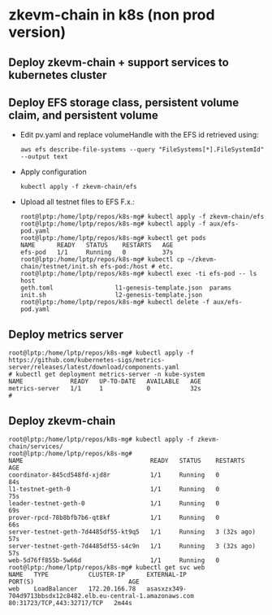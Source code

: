 # zkevm-chain in k8s (non prod version)
## Deploy zkevm-chain + support services to kubernetes cluster

## Deploy EFS storage class, persistent volume claim, and persistent volume
   - Edit pv.yaml and replace volumeHandle with the EFS id retrieved using:
     ```
     aws efs describe-file-systems --query "FileSystems[*].FileSystemId" --output text
     ```
   - Apply configuration
     ```
     kubectl apply -f zkevm-chain/efs
     ```
   - Upload all testnet files to EFS
     F.x.:
     ```
     root@lptp:/home/lptp/repos/k8s-mg# kubectl apply -f zkevm-chain/efs
     root@lptp:/home/lptp/repos/k8s-mg# kubectl apply -f aux/efs-pod.yaml
     root@lptp:/home/lptp/repos/k8s-mg# kubectl get pods
     NAME      READY   STATUS    RESTARTS   AGE
     efs-pod   1/1     Running   0          37s
     root@lptp:/home/lptp/repos/k8s-mg# kubectl cp ~/zkevm-chain/testnet/init.sh efs-pod:/host # etc.
     root@lptp:/home/lptp/repos/k8s-mg# kubectl exec -ti efs-pod -- ls host
     geth.toml                 l1-genesis-template.json  params
     init.sh                   l2-genesis-template.json
     root@lptp:/home/lptp/repos/k8s-mg# kubectl delete -f aux/efs-pod.yaml
     ```
     
## Deploy metrics server
   ```
   root@lptp:/home/lptp/repos/k8s-mg# kubectl apply -f https://github.com/kubernetes-sigs/metrics-server/releases/latest/download/components.yaml
   # kubectl get deployment metrics-server -n kube-system
   NAME             READY   UP-TO-DATE   AVAILABLE   AGE
   metrics-server   1/1     1            0           32s
   # 
   ```

## Deploy zkevm-chain
   ```
   root@lptp:/home/lptp/repos/k8s-mg# kubectl apply -f zkevm-chain/services/
   root@lptp:/home/lptp/repos/k8s-mg#
   NAME                                   READY   STATUS    RESTARTS      AGE
   coordinator-845cd548fd-xjd8r           1/1     Running   0             84s
   l1-testnet-geth-0                      1/1     Running   0             75s
   leader-testnet-geth-0                  1/1     Running   0             69s
   prover-rpcd-78b8bfb7b6-qt8kf           1/1     Running   0             66s
   server-testnet-geth-7d4485df55-kt9q5   1/1     Running   3 (32s ago)   57s
   server-testnet-geth-7d4485df55-s4c9n   1/1     Running   3 (32s ago)   57s
   web-5d76ff855b-5w66d                   1/1     Running   0  
   root@lptp:/home/lptp/repos/k8s-mg# kubectl get svc web
   NAME   TYPE           CLUSTER-IP      EXTERNAL-IP                                                                        PORT(S)                          AGE
   web    LoadBalancer   172.20.166.78   asasxzx349-704d9713bbsdx12c8482.elb.eu-central-1.amazonaws.com   80:31723/TCP,443:32717/TCP   2m44s
   ```
